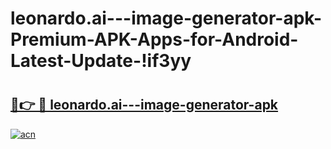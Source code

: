 # leonardo.ai---image-generator-apk-Premium-APK-Apps-for-Android-Latest-Update-!if3yy

# <h2><a href="https://6y4pbw.esa.edu.pl?title=leonardo.ai---image-generator-apk&ref=if3yy">🔗👉 🔴 leonardo.ai---image-generator-apk</a></h2>

[![acn](https://github.com/user-attachments/assets/0f9c940e-d8b0-45ae-aac7-cd30a18b3e1c)](https://6y4pbw.esa.edu.pl?title=leonardo.ai---image-generator-apk&ref=if3yy)

